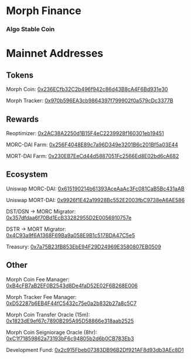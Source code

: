 # Morph Finance
### Algo Stable Coin

# Mainnet Addresses
## Tokens
Morph Coin: [0x236ECfb32C2b496f942c86d43B8cA4F6Bd931e30](https://etherscan.io/address/0x236ECfb32C2b496f942c86d43B8cA4F6Bd931e30)

Morph Tracker: [0x970b596EA3cb9864397f799902f0a579cDc3377B](https://etherscan.io/address/0x970b596EA3cb9864397f799902f0a579cDc3377B)

## Rewards
Reoptimizer: [0x2AC38A2250d1B15F4eC2239928f160301eb19451](https://etherscan.io/address/0x2AC38A2250d1B15F4eC2239928f160301eb19451)

MORC-DAI Farm: [0x256F4048E89c7a96D349e3201B6c201Bf5a03E44](https://etherscan.io/address/0x256F4048E89c7a96D349e3201B6c201Bf5a03E44)

MORT-DAI Farm: [0x230EB7EeCd44d5887051Fc2566Ed8E02bd6cA682](https://etherscan.io/address/0x230EB7EeCd44d5887051Fc2566Ed8E02bd6cA682)

## Ecosystem
Uniswap MORC-DAI: [0x615190214b61393AceAaAc3Fc081CaB5Bc431aAB](https://etherscan.io/address/0x615190214b61393AceAaAc3Fc081CaB5Bc431aAB)

Uniswap MORT-DAI: [0x9926f1E42a19928Bc552E2003fbC9738eA6AE586](https://etherscan.io/address/0x9926f1E42a19928Bc552E2003fbC9738eA6AE586)

DST/DSN -> MORC Migrator: [0x357dfdaa6f70Bd1EcB33282955D2E0056910757e](https://etherscan.io/address/0x357dfdaa6f70Bd1EcB33282955D2E0056910757e)

DSTR -> MORT Migrator: [0x4C93a9f6A1368F69Ba9a058E9B1c517BDA47C5e5](https://etherscan.io/address/0x4C93a9f6A1368F69Ba9a058E9B1c517BDA47C5e5)

Treasury: [0x7a75B23fB853EbE94F29D24969E3580807EB0509](https://etherscan.io/address/0x7a75B23fB853EbE94F29D24969E3580807EB0509)

## Other
Morph Coin Fee Manager: [0xB4cFB7aB2EF0B2543d8De4faD52E02F6B268E006](https://etherscan.io/address/0xB4cFB7aB2EF0B2543d8De4faD52E02F6B268E006)

Morph Tracker Fee Manager: [0xD52287b6EB4F44fC5432c75e0a2b832b27a8c5C7](https://etherscan.io/address/0xD52287b6EB4F44fC5432c75e0a2b832b27a8c5C7)

Morph Coin Transfer Oracle (15m): [0x1823dE9ef67c7890B295A95D58866e318aab2525](https://etherscan.io/address/0x1823dE9ef67c7890B295A95D58866e318aab2525)

Morph Coin Seigniorage Oracle (8hr): [0xC1f71859862a73193bF6c94805b2d6b0CB783Eb3](https://etherscan.io/address/0xC1f71859862a73193bF6c94805b2d6b0CB783Eb3)

Development Fund: [0x2c915Fbeb07383DB96B2Df921AF8d93db3AEc8D1](https://etherscan.io/address/0x2c915Fbeb07383DB96B2Df921AF8d93db3AEc8D1)
